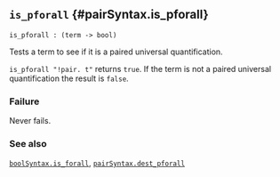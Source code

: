 ## `is_pforall` {#pairSyntax.is_pforall}


```
is_pforall : (term -> bool)
```



Tests a term to see if it is a paired universal quantification.


`is_pforall "!pair. t"` returns `true`.
If the term is not a paired universal quantification the result is `false`.

### Failure

Never fails.

### See also

[`boolSyntax.is_forall`](#boolSyntax.is_forall), [`pairSyntax.dest_pforall`](#pairSyntax.dest_pforall)

